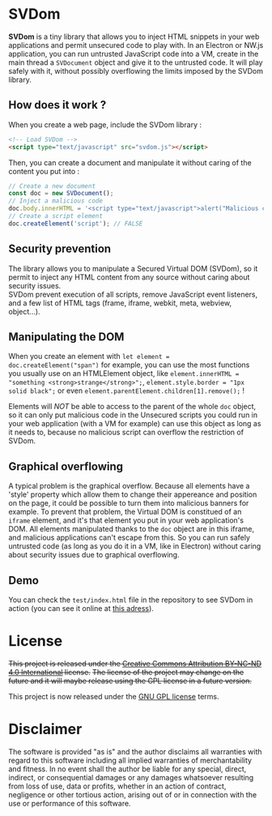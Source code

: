 # SVDom

**SVDom** is a tiny library that allows you to inject HTML snippets in your web applications and permit unsecured code to play with.
In an Electron or NW.js application, you can run untrusted JavaScript code into a VM, create in the main thread a `SVDocument` object and give it to the untrusted code. It will play safely with it, without possibly overflowing the limits imposed by the SVDom library.

## How does it work ?

When you create a web page, include the SVDom library :

```html
<!-- Load SVDom -->
<script type="text/javascript" src="svdom.js"></script>
```

Then, you can create a document and manipulate it without caring of the content you put into :

```javascript
// Create a new document
const doc = new SVDocument();
// Inject a malicious code
doc.body.innerHTML = '<script type="text/javascript">alert("Malicious code worked!");</script>'; // Does nothing
// Create a script element
doc.createElement('script'); // FALSE
```

## Security prevention

The library allows you to manipulate a Secured Virtual DOM (SVDom), so it permit to inject any HTML content from any source without caring about security issues.  
SVDom prevent execution of all scripts, remove JavaScript event listeners, and a few list of HTML tags (frame, iframe, webkit, meta, webview, object...).  

## Manipulating the DOM

When you create an element with `let element = doc.createElement("span")` for example, you can use the most functions you usually use on an HTMLElement object, like `element.innerHTML = "something <strong>strange</strong>";`, `element.style.border = "1px solid black";` or even `element.parentElement.children[1].remove();` !

Elements will *NOT* be able to access to the parent of the whole `doc` object, so it can only put malicious code in the
Unsecured scripts you could run in your web application (with a VM for example) can use this object as long as it needs to, because no malicious script can overflow the restriction of SVDom.

## Graphical overflowing

A typical problem is the graphical overflow. Because all elements have a 'style' property which allow them to change their appereance and position on the page, it could be possible to turn them into malicious banners for example.
To prevent that problem, the Virtual DOM is constitued of an `iframe` element, and it's that element you put in your web application's DOM. All elements manipulated thanks to the `doc` object are in this iframe, and malicious applications can't escape from this. So you can run safely untrusted code (as long as you do it in a VM, like in Electron) without caring about security issues due to graphical overflowing.

## Demo

You can check the `test/index.html` file in the repository to see SVDom in action (you can see it online at [this adress](https://clementnerma.github.io/SVDom/test/index.html)).

# License

~~This project is released under the [Creative Commons Attribution BY-NC-ND 4.0 International](https://creativecommons.org/licenses/by-nc-nd/4.0/) license.~~
~~The license of the project may change on the future and it will maybe release using the GPL license in a future version.~~

This project is now released under the [GNU GPL license](LICENSE.md) terms.

# Disclaimer

The software is provided "as is" and the author disclaims all warranties
with regard to this software including all implied warranties of
merchantability and fitness. In no event shall the author be liable for
any special, direct, indirect, or consequential damages or any damages
whatsoever resulting from loss of use, data or profits, whether in an action
of contract, negligence or other tortious action, arising out of or in
connection with the use or performance of this software.
